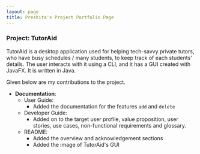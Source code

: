 ```yaml
---
layout: page
title: Preshita's Project Portfolio Page
---
```


### Project: TutorAid

TutorAid is a desktop application used for helping tech-savvy private tutors, who have busy schedules / many students, to keep track of each students' details. The user interacts with it using a CLI, and it has a GUI created with JavaFX. It is written in Java.

Given below are my contributions to the project.

* **Documentation**:
    * User Guide:
      * Added the documentation for the features `add` and `delete`
    * Developer Guide:
      * Added on to the target user profile, value proposition, user stories, use cases, non-functional requirements and glossary.
    * README:
        * Added the overview and acknowledgement sections
        * Added the image of TutorAid's GUI
